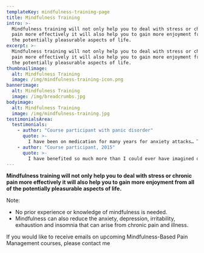 ```yaml
---
templateKey: mindfulness-training-page
title: Mindfulness Training
intro: >-
  Mindfulness training will not only help you to deal with stress or chronic
  pain more effectively it will also help you to gain more enjoyment from all of
  the potentially pleasurable aspects of life.
excerpt: >-
  Mindfulness training will not only help you to deal with stress or chronic
  pain more effectively it will also help you to gain more enjoyment from all of
  the potentially pleasurable aspects of life.
thumbnailimage:
  alt: Mindfulness Training
  image: /img/mindfulness-training-icon.png
bannerimage:
  alt: Mindfulness Training
  image: /img/breadcrumbs.jpg
bodyimage:
  alt: Mindfulness Training
  image: /img/mindfulness-training.jpg
testimonialsArea:
  testimonials:
    - author: "Course participant with panic disorder"
      quote: >-
        I have been on medication for many years for anxiety attacks… This is the first life skill I have found to help me cope without medication.
    - author: "Course participant, 2015"
      quote: >-
        I have benefited so much more than I could ever have imagined or dreamt of. I have better interactions… and also my relationships have improved with all my family members.
---
```


**Mindfulness training will not only help you to deal with <gatsby-link to="/services/mindfulness-training/mindfulness-based-stress-reduction-course/#start-content">stress</gatsby-link> or <gatsby-link to="/services/mindfulness-training/mindfulness-based-pain-management-course/#start-content">chronic</gatsby-link> pain more effectively it will also help you to gain more enjoyment from all of the potentially pleasurable aspects of life.**

Note:

- No prior experience or knowledge of mindfulness is needed.
- Mindfulness can also reduce the anxiety, depression, irritability, exhaustion and insomnia that can arise from chronic pain and illness.

If you would like to receive emails on upcoming Mindfulness-Based Pain Management courses, please <gatsby-link to="/contact/#contact-page">contact me</gatsby-link>
